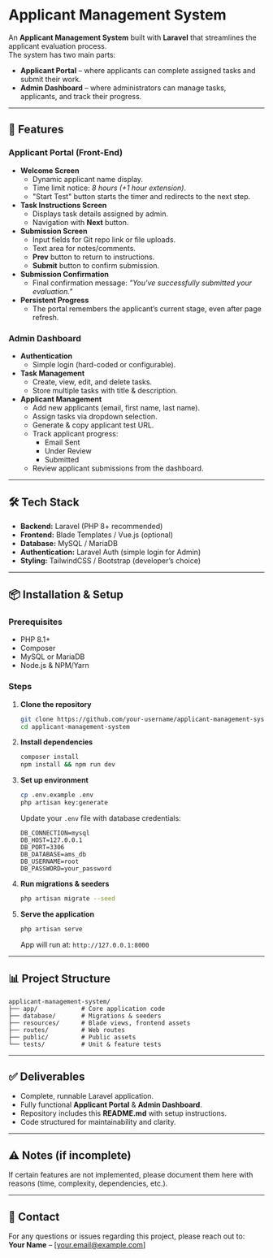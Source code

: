 # Applicant Management System

An **Applicant Management System** built with **Laravel** that streamlines the applicant evaluation process.  
The system has two main parts:  

- **Applicant Portal** – where applicants can complete assigned tasks and submit their work.  
- **Admin Dashboard** – where administrators can manage tasks, applicants, and track their progress.  

---

## 🚀 Features

### Applicant Portal (Front-End)
- **Welcome Screen**
  - Dynamic applicant name display.
  - Time limit notice: *8 hours (+1 hour extension)*.
  - "Start Test" button starts the timer and redirects to the next step.
- **Task Instructions Screen**
  - Displays task details assigned by admin.
  - Navigation with **Next** button.
- **Submission Screen**
  - Input fields for Git repo link or file uploads.
  - Text area for notes/comments.
  - **Prev** button to return to instructions.
  - **Submit** button to confirm submission.
- **Submission Confirmation**
  - Final confirmation message: *"You've successfully submitted your evaluation."*
- **Persistent Progress**
  - The portal remembers the applicant’s current stage, even after page refresh.

### Admin Dashboard
- **Authentication**
  - Simple login (hard-coded or configurable).
- **Task Management**
  - Create, view, edit, and delete tasks.
  - Store multiple tasks with title & description.
- **Applicant Management**
  - Add new applicants (email, first name, last name).
  - Assign tasks via dropdown selection.
  - Generate & copy applicant test URL.
  - Track applicant progress:
    - Email Sent
    - Under Review
    - Submitted
  - Review applicant submissions from the dashboard.

---

## 🛠️ Tech Stack
- **Backend:** Laravel (PHP 8+ recommended)  
- **Frontend:** Blade Templates / Vue.js (optional)  
- **Database:** MySQL / MariaDB  
- **Authentication:** Laravel Auth (simple login for Admin)  
- **Styling:** TailwindCSS / Bootstrap (developer’s choice)  

---

## 📦 Installation & Setup

### Prerequisites
- PHP 8.1+  
- Composer  
- MySQL or MariaDB  
- Node.js & NPM/Yarn  

### Steps
1. **Clone the repository**
   ```bash
   git clone https://github.com/your-username/applicant-management-system.git
   cd applicant-management-system
   ```

2. **Install dependencies**
   ```bash
   composer install
   npm install && npm run dev
   ```

3. **Set up environment**
   ```bash
   cp .env.example .env
   php artisan key:generate
   ```

   Update your `.env` file with database credentials:
   ```env
   DB_CONNECTION=mysql
   DB_HOST=127.0.0.1
   DB_PORT=3306
   DB_DATABASE=ams_db
   DB_USERNAME=root
   DB_PASSWORD=your_password
   ```

4. **Run migrations & seeders**
   ```bash
   php artisan migrate --seed
   ```

5. **Serve the application**
   ```bash
   php artisan serve
   ```

   App will run at: `http://127.0.0.1:8000`

---

## 📊 Project Structure
```
applicant-management-system/
├── app/            # Core application code
├── database/       # Migrations & seeders
├── resources/      # Blade views, frontend assets
├── routes/         # Web routes
├── public/         # Public assets
└── tests/          # Unit & feature tests
```

---

## ✅ Deliverables
- Complete, runnable Laravel application.
- Fully functional **Applicant Portal** & **Admin Dashboard**.
- Repository includes this **README.md** with setup instructions.
- Code structured for maintainability and clarity.

---

## ⚠️ Notes (if incomplete)
If certain features are not implemented, please document them here with reasons (time, complexity, dependencies, etc.).

---

## 📧 Contact
For any questions or issues regarding this project, please reach out to:  
**Your Name** – [your.email@example.com]  
